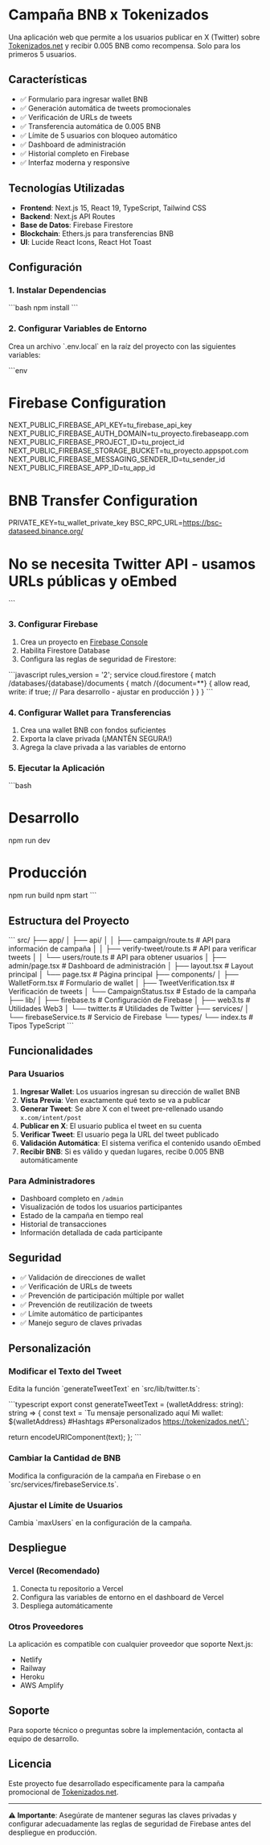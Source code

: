 # Campaña BNB x Tokenizados

Una aplicación web que permite a los usuarios publicar en X (Twitter) sobre [Tokenizados.net](https://tokenizados.net) y recibir 0.005 BNB como recompensa. Solo para los primeros 5 usuarios.

## Características

- ✅ Formulario para ingresar wallet BNB
- ✅ Generación automática de tweets promocionales
- ✅ Verificación de URLs de tweets
- ✅ Transferencia automática de 0.005 BNB
- ✅ Límite de 5 usuarios con bloqueo automático
- ✅ Dashboard de administración
- ✅ Historial completo en Firebase
- ✅ Interfaz moderna y responsive

## Tecnologías Utilizadas

- **Frontend**: Next.js 15, React 19, TypeScript, Tailwind CSS
- **Backend**: Next.js API Routes
- **Base de Datos**: Firebase Firestore
- **Blockchain**: Ethers.js para transferencias BNB
- **UI**: Lucide React Icons, React Hot Toast

## Configuración

### 1. Instalar Dependencias

\`\`\`bash
npm install
\`\`\`

### 2. Configurar Variables de Entorno

Crea un archivo \`.env.local\` en la raíz del proyecto con las siguientes variables:

\`\`\`env

# Firebase Configuration

NEXT_PUBLIC_FIREBASE_API_KEY=tu_firebase_api_key
NEXT_PUBLIC_FIREBASE_AUTH_DOMAIN=tu_proyecto.firebaseapp.com
NEXT_PUBLIC_FIREBASE_PROJECT_ID=tu_project_id
NEXT_PUBLIC_FIREBASE_STORAGE_BUCKET=tu_proyecto.appspot.com
NEXT_PUBLIC_FIREBASE_MESSAGING_SENDER_ID=tu_sender_id
NEXT_PUBLIC_FIREBASE_APP_ID=tu_app_id

# BNB Transfer Configuration

PRIVATE_KEY=tu_wallet_private_key
BSC_RPC_URL=https://bsc-dataseed.binance.org/

# No se necesita Twitter API - usamos URLs públicas y oEmbed

\`\`\`

### 3. Configurar Firebase

1. Crea un proyecto en [Firebase Console](https://console.firebase.google.com/)
2. Habilita Firestore Database
3. Configura las reglas de seguridad de Firestore:

\`\`\`javascript
rules_version = '2';
service cloud.firestore {
match /databases/{database}/documents {
match /{document=\*\*} {
allow read, write: if true; // Para desarrollo - ajustar en producción
}
}
}
\`\`\`

### 4. Configurar Wallet para Transferencias

1. Crea una wallet BNB con fondos suficientes
2. Exporta la clave privada (¡MANTÉN SEGURA!)
3. Agrega la clave privada a las variables de entorno

### 5. Ejecutar la Aplicación

\`\`\`bash

# Desarrollo

npm run dev

# Producción

npm run build
npm start
\`\`\`

## Estructura del Proyecto

\`\`\`
src/
├── app/
│ ├── api/
│ │ ├── campaign/route.ts # API para información de campaña
│ │ ├── verify-tweet/route.ts # API para verificar tweets
│ │ └── users/route.ts # API para obtener usuarios
│ ├── admin/page.tsx # Dashboard de administración
│ ├── layout.tsx # Layout principal
│ └── page.tsx # Página principal
├── components/
│ ├── WalletForm.tsx # Formulario de wallet
│ ├── TweetVerification.tsx # Verificación de tweets
│ └── CampaignStatus.tsx # Estado de la campaña
├── lib/
│ ├── firebase.ts # Configuración de Firebase
│ ├── web3.ts # Utilidades Web3
│ └── twitter.ts # Utilidades de Twitter
├── services/
│ └── firebaseService.ts # Servicio de Firebase
└── types/
└── index.ts # Tipos TypeScript
\`\`\`

## Funcionalidades

### Para Usuarios

1. **Ingresar Wallet**: Los usuarios ingresan su dirección de wallet BNB
2. **Vista Previa**: Ven exactamente qué texto se va a publicar
3. **Generar Tweet**: Se abre X con el tweet pre-rellenado usando `x.com/intent/post`
4. **Publicar en X**: El usuario publica el tweet en su cuenta
5. **Verificar Tweet**: El usuario pega la URL del tweet publicado
6. **Validación Automática**: El sistema verifica el contenido usando oEmbed
7. **Recibir BNB**: Si es válido y quedan lugares, recibe 0.005 BNB automáticamente

### Para Administradores

- Dashboard completo en `/admin`
- Visualización de todos los usuarios participantes
- Estado de la campaña en tiempo real
- Historial de transacciones
- Información detallada de cada participante

## Seguridad

- ✅ Validación de direcciones de wallet
- ✅ Verificación de URLs de tweets
- ✅ Prevención de participación múltiple por wallet
- ✅ Prevención de reutilización de tweets
- ✅ Límite automático de participantes
- ✅ Manejo seguro de claves privadas

## Personalización

### Modificar el Texto del Tweet

Edita la función \`generateTweetText\` en \`src/lib/twitter.ts\`:

\`\`\`typescript
export const generateTweetText = (walletAddress: string): string => {
const text = \`Tu mensaje personalizado aquí
Mi wallet: \${walletAddress}
#Hashtags #Personalizados
https://tokenizados.net/\`;

return encodeURIComponent(text);
};
\`\`\`

### Cambiar la Cantidad de BNB

Modifica la configuración de la campaña en Firebase o en \`src/services/firebaseService.ts\`.

### Ajustar el Límite de Usuarios

Cambia \`maxUsers\` en la configuración de la campaña.

## Despliegue

### Vercel (Recomendado)

1. Conecta tu repositorio a Vercel
2. Configura las variables de entorno en el dashboard de Vercel
3. Despliega automáticamente

### Otros Proveedores

La aplicación es compatible con cualquier proveedor que soporte Next.js:

- Netlify
- Railway
- Heroku
- AWS Amplify

## Soporte

Para soporte técnico o preguntas sobre la implementación, contacta al equipo de desarrollo.

## Licencia

Este proyecto fue desarrollado específicamente para la campaña promocional de [Tokenizados.net](https://tokenizados.net).

---

**⚠️ Importante**: Asegúrate de mantener seguras las claves privadas y configurar adecuadamente las reglas de seguridad de Firebase antes del despliegue en producción.
